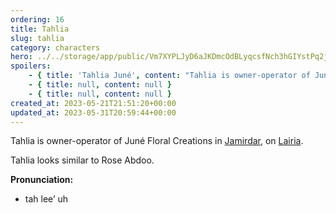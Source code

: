 ```yaml
---
ordering: 16
title: Tahlia
slug: tahlia
category: characters
hero: ../../storage/app/public/Vm7XYPLJyD6aJKDmcOdBLyqcsfNch3hGIYstPq2j.jpg
spoilers:
    - { title: 'Tahlia Juné', content: "Tahlia is owner-operator of Juné Floral Creations in [Jamirdar](/category/planets-cities/jamirdar), on [Lairia](/category/planets-cities/lairia). [Mary](/category/characters/mary) purchases some supplies from her during the time the [Vinillense](/category/spaceships/vinillense) is there, and sees a news story about [Admiral Telencia](/category/characters/rosh-telencia) there.\r\n\r\nTahlia looks similar to Rose Abdoo.\r\n\r\n**Pronunciation:**\r\n- tah lee’ uh" }
    - { title: null, content: null }
    - { title: null, content: null }
created_at: 2023-05-21T21:51:20+00:00
updated_at: 2023-05-31T20:59:44+00:00
---
```

Tahlia is owner-operator of Juné Floral Creations in [Jamirdar](/category/planets-cities/jamirdar), on [Lairia](/category/planets-cities/lairia).

Tahlia looks similar to Rose Abdoo.

**Pronunciation:**
- tah lee’ uh